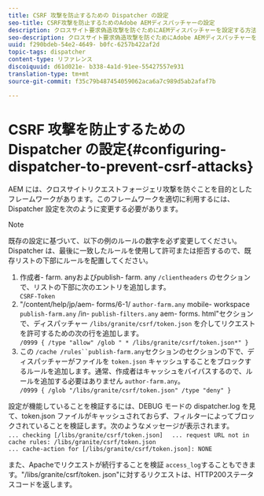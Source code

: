 ```yaml
---
title: CSRF 攻撃を防止するための Dispatcher の設定
seo-title: CSRF攻撃を防止するためのAdobe AEMディスパッチャーの設定
description: クロスサイト要求偽造攻撃を防ぐためにAEMディスパッチャーを設定する方法について説明します。
seo-description: クロスサイト要求偽造攻撃を防ぐためにAdobe AEMディスパッチャーを設定する方法について説明します。
uuid: f290bdeb-54e2-4649- b0fc-6257b422af2d
topic-tags: dispatcher
content-type: リファレンス
discoiquuid: d61d021e- b338-4a1d-91ee-55427557e931
translation-type: tm+mt
source-git-commit: f35c79b487454059062aca6a7c989d5ab2afaf7b

---
```



# CSRF 攻撃を防止するための Dispatcher の設定{#configuring-dispatcher-to-prevent-csrf-attacks}

AEM には、クロスサイトリクエストフォージェリ攻撃を防ぐことを目的としたフレームワークがあります。このフレームワークを適切に利用するには、Dispatcher 設定を次のように変更する必要があります。

>[!NOTE]
>
>既存の設定に基づいて、以下の例のルールの数字を必ず変更してください。Dispatcher は、最後に一致したルールを使用して許可または拒否するので、既存リストの下部にルールを配置してください。

1. 作成者- farm. anyおよびpublish- farm. any `/clientheaders` のセクションで、リストの下部に次のエントリを追加します。\
   `CSRF-Token`
1. &quot;/content/help/jp/aem- forms/6-1/ `author-farm.any` mobile- workspace `publish-farm.any` /in- `publish-filters.any` aem- forms. html&quot;セクションで、ディスパッチャー `/libs/granite/csrf/token.json` を介してリクエストを許可するための次の行を追加します。\
   `/0999 { /type "allow" /glob " * /libs/granite/csrf/token.json*" }`
1. この `/cache /rules``publish-farm.any`セクションのセクションの下で、ディスパッチャーがファイルを `token.json` キャッシュすることをブロックするルールを追加します。通常、作成者はキャッシュをバイパスするので、ルールを追加する必要はありません `author-farm.any`。\
   `/0999 { /glob "/libs/granite/csrf/token.json" /type "deny" }`

設定が機能していることを検証するには、DEBUG モードの dispatcher.log を見て、token.json ファイルがキャッシュされておらず、フィルターによってブロックされていることを検証します。次のようなメッセージが表示されます。\
`... checking [/libs/granite/csrf/token.json]  `
`... request URL not in cache rules: /libs/granite/csrf/token.json`\
`... cache-action for [/libs/granite/csrf/token.json]: NONE`

また、Apacheでリクエストが続行することを検証 `access_log`することもできます。&quot;/libs/granite/csrf/token. json&quot;に対するリクエストは、HTTP200ステータスコードを返します。
